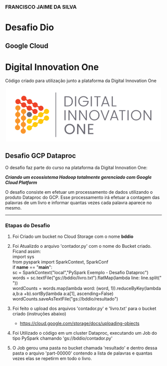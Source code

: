 ### FRANCISCO JAIME DA SILVA



# Desafio Dio
## Google Cloud
 

# Digital Innovation One

Código criado para utilização junto a plataforma da Digital Innovation One

<p align="center"><img src="./DIO.png" width="500"></p>

## Desafio GCP Dataproc

O desafio faz parte do curso na plataforma da Digital Innovation One:

__*Criando um ecossistema Hadoop totalmente gerenciado com Google Cloud Platform*__

O desafio consiste em efetuar um processamento de dados utilizando o produto Dataproc do GCP. Esse processamento irá efetuar a contagem das palavras de um livro e informar quantas vezes cada palavra aparece no mesmo.

---

### Etapas do Desafio

1. Foi Criado um bucket no Cloud Storage com o nome **bddio**
1. Foi Atualizdo o arquivo 'contador.py' com o nome do Bucket criado. Ficand assim:<br />
  import sys <br />
  from pyspark import SparkContext, SparkConf <br />
  if __name__ == "__main__":<br />
      sc = SparkContext("local","PySpark Exemplo - Desafio Dataproc")<br />
      words = sc.textFile("gs://bddio/livro.txt").flatMap(lambda line: line.split(" "))<br />
      wordCounts = words.map(lambda word: (word, 1)).reduceByKey(lambda a,b:a +b).sortBy(lambda a:a[1], ascending=False)<br />
      wordCounts.saveAsTextFile("gs://bddio/resultado")<br />
2. Foi feito o upload dos arquivos 'contador.py' e 'livro.txt' para o bucket criado (instruções abaixo)
    - https://cloud.google.com/storage/docs/uploading-objects

1. Foi Utilizado o código em um cluster Dataproc, executando um Job do tipo PySpark chamando 'gs://bddio/contador.py'
1. O Job gerou uma pasta no bucket chamada 'resultado' e dentro dessa pasta o arquivo 'part-00000' contendo a lista de palavras e quantas vezes elas se repetirm em todo o livro.


